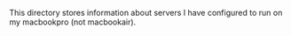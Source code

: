 This directory stores information about servers I have configured to run on my macbookpro (not macbookair).

